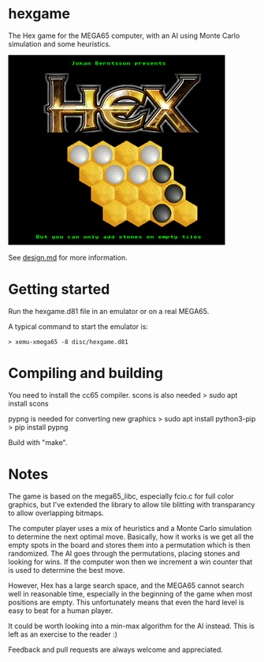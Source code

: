 # hexgame
The Hex game for the MEGA65 computer, with an AI using Monte Carlo simulation and some heuristics.

![Tiles](screenshots/title.png)

See [design.md](design.md) for more information.

# Getting started

Run the hexgame.d81 file in an emulator or on a real MEGA65.

A typical command to start the emulator is:

    > xemu-xmega65 -8 disc/hexgame.d81 

# Compiling and building

You need to install the cc65 compiler. scons is also needed
    > sudo apt install scons

pypng is needed for converting new graphics
    > sudo apt install python3-pip
    > pip install pypng

Build with "make". 

# Notes

The game is based on the mega65_libc, especially fcio.c for full color
graphics, but I've extended the library to allow tile blitting with
transparancy to allow overlapping bitmaps.

The computer player uses a mix of heuristics and a Monte Carlo simulation
to determine the next optimal move. Basically, how it works is we get all
the empty spots in the board and stores them into a permutation which is
then randomized. The AI goes through the permutations, placing stones
and looking for wins. If the computer won then we increment a win counter
that is used to determine the best move.

However, Hex has a large search space, and the MEGA65 cannot search well
in reasonable time, especially in the beginning of the game when most
positions are empty. This unfortunately means that even the hard level
is easy to beat for a human player.

It could be worth looking into a min-max algorithm for the AI instead.
This is left as an exercise to the reader :)

Feedback and pull requests are always welcome and appreciated.
